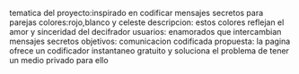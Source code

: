 tematica del proyecto:inspirado en codificar mensajes secretos para parejas
colores:rojo,blanco y celeste
descripcion: estos colores reflejan el amor y sinceridad del decifrador
usuarios: enamorados que intercambian mensajes secretos
objetivos: comunicacion codificada
propuesta: la pagina ofrece un codificador instantaneo gratuito y soluciona el problema de tener un medio privado para ello

